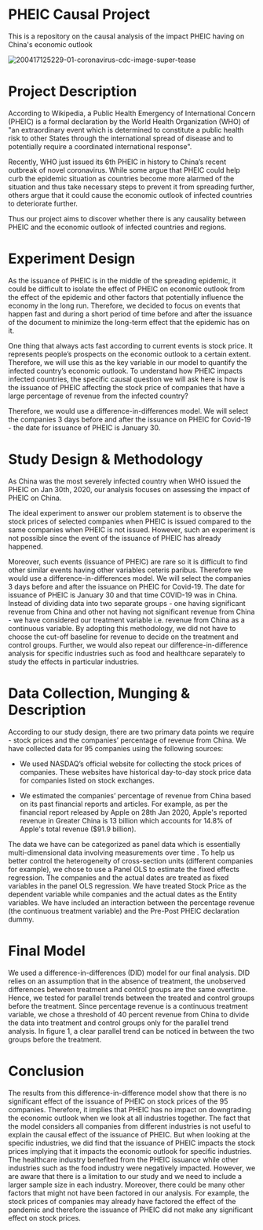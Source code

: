 # PHEIC Causal Project
This is a repository on the causal analysis of the impact PHEIC having on China's economic outlook

![200417125229-01-coronavirus-cdc-image-super-tease](https://user-images.githubusercontent.com/44275206/82979238-8efb8780-9fb4-11ea-8553-0440ac0040c7.jpg)


# Project Description
According to Wikipedia, a Public Health Emergency of International Concern (PHEIC) is a formal declaration by the 
World Health Organization (WHO) of "an extraordinary event which is determined to constitute a public health 
risk to other States through the international spread of disease and to potentially require a coordinated international 
response".

Recently, WHO just issued its 6th PHEIC in history to China’s recent outbreak of novel coronavirus. While some argue 
that PHEIC could help curb the epidemic situation as countries become more alarmed of the situation and thus take 
necessary steps to prevent it from spreading further, others argue that it could cause the economic outlook of infected 
countries to deteriorate further.

Thus our project aims to discover whether there is any causality between PHEIC and the economic outlook of infected 
countries and regions.

# Experiment Design
As the issuance of PHEIC is in the middle of the spreading epidemic, it could be
difficult to isolate the effect of PHEIC on economic outlook from the effect of the
epidemic and other factors that potentially influence the economy in the long run.
Therefore, we decided to focus on events that happen fast and during a short period
of time before and after the issuance of the document to minimize the long-term
effect that the epidemic has on it.

One thing that always acts fast according to current events is stock price. It
represents people’s prospects on the economic outlook to a certain extent.
Therefore, we will use this as the key variable in our model to quantify the infected
country’s economic outlook. To understand how PHEIC impacts infected countries,
the specific causal question we will ask here is how is the issuance of PHEIC affecting
the stock price of companies that have a large percentage of revenue from the
infected country?

Therefore, we would use a difference-in-differences model. We will select the companies 3 days before and
after the issuance on PHEIC for Covid-19 - the date for issuance of PHEIC is January
30.

# Study Design & Methodology
As China was the most severely infected country when WHO issued the PHEIC on Jan
30th, 2020, our analysis focuses on assessing the impact of PHEIC on China.

The ideal experiment to answer our problem statement is to observe the stock prices
of selected companies when PHEIC is issued compared to the same companies when
PHEIC is not issued. However, such an experiment is not possible since the event of
the issuance of PHEIC has already happened.

Moreover, such events (issuance of PHEIC) are rare so it is difficult to find other
similar events having other variables ceteris paribus. Therefore we would use a
difference-in-differences model. We will select the companies 3 days before and
after the issuance on PHEIC for Covid-19. The date for issuance of PHEIC is January
30 and that time COVID-19 was in China. Instead of dividing data into two separate
groups - one having significant revenue from China and other not having not
significant revenue from China - we have considered our treatment variable i.e.
revenue from China as a continuous variable. By adopting this methodology, we did
not have to choose the cut-off baseline for revenue to decide on the treatment and
control groups. Further, we would also repeat our difference-in-difference analysis
for specific industries such as food and healthcare separately to study the effects in
particular industries.

# Data Collection, Munging & Description
According to our study design, there are two primary data points we require - stock
prices and the companies’ percentage of revenue from China. We have collected
data for 95 companies using the following sources:

- We used NASDAQ’s official website for collecting the stock prices of
companies. These websites have historical day-to-day stock price data for
companies listed on stock exchanges.

- We estimated the companies’ percentage of revenue from China based on its
past financial reports and articles. For example, as per the financial report
released by Apple on 28th Jan 2020, Apple's reported revenue in Greater
China is 13 billion which accounts for 14.8% of Apple's total revenue ($91.9
billion).


The data we have can be categorized as panel data which is essentially
multi-dimensional data involving measurements over time . To help us better control
the heterogeneity of cross-section units (different companies for example), we chose
to use a Panel OLS to estimate the fixed effects regression. The companies and the
actual dates are treated as fixed variables in the panel OLS regression.
We have treated Stock Price as the dependent variable while companies and the
actual dates as the Entity variables. We have included an interaction between the
percentage revenue (the continuous treatment variable) and the Pre-Post PHEIC
declaration dummy.

# Final Model
We used a difference-in-differences (DID) model for our final analysis. DID relies on
an assumption that in the absence of treatment, the unobserved differences
between treatment and control groups are the same overtime. Hence, we tested for
parallel trends between the treated and control groups before the treatment. Since
percentage revenue is a continuous treatment variable, we chose a threshold of 40
percent revenue from China to divide the data into treatment and control groups
only for the parallel trend analysis. In figure 1, a clear parallel trend can be noticed in
between the two groups before the treatment.



# Conclusion
The results from this difference-in-difference model show that there is no significant
effect of the issuance of PHEIC on stock prices of the 95 companies. Therefore, it
implies that PHEIC has no impact on downgrading the economic outlook when we
look at all industries together. The fact that the model considers all companies from
different industries is not useful to explain the causal effect of the issuance of PHEIC.
But when looking at the specific industries, we did find that the issuance of PHEIC
impacts the stock prices implying that it impacts the economic outlook for specific
industries. The healthcare industry benefited from the PHEIC issuance while other
industries such as the food industry were negatively impacted. However, we are
aware that there is a limitation to our study and we need to include a larger sample
size in each industry. Moreover, there could be many other factors that might not
have been factored in our analysis. For example, the stock prices of companies may
already have factored the effect of the pandemic and therefore the issuance of
PHEIC did not make any significant effect on stock prices.
